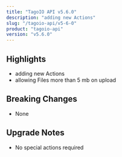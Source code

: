 ```yaml
---
title: "TagoIO API v5.6.0"
description: "adding new Actions"
slug: "/tagoio-api/v5-6-0"
product: "tagoio-api"
version: "v5.6.0"
---
```


## Highlights

- adding new Actions
- allowing Files more than 5 mb on upload

## Breaking Changes

- None

## Upgrade Notes

- No special actions required
